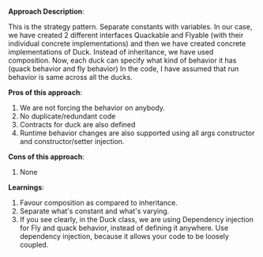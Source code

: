 **Approach Description**:

This is the strategy pattern. Separate constants with variables. In our case, we have created 2 different interfaces
Quackable and Flyable (with their individual concrete implementations)
and then we have created concrete implementations of Duck. Instead of inheritance, we have used composition. Now, each
duck can specify what kind of behavior it has (quack behavior and fly behavior)
In the code, I have assumed that run behavior is same across all the ducks.

**Pros of this approach**:

1. We are not forcing the behavior on anybody.
2. No duplicate/redundant code
3. Contracts for duck are also defined
4. Runtime behavior changes are also supported using all args constructor and constructor/setter injection.

**Cons of this approach**:

1. None

**Learnings**:

1. Favour composition as compared to inheritance.
2. Separate what's constant and what's varying.
3. If you see clearly, in the Duck class, we are using Dependency injection for Fly and quack behavior, instead of
   defining it anywhere. Use dependency injection, because it allows your code to be loosely coupled.
